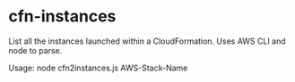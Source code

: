 # cfn-instances

List all the instances launched within a CloudFormation.
Uses AWS CLI and node to parse.

Usage: node  cfn2instances.js  AWS-Stack-Name
